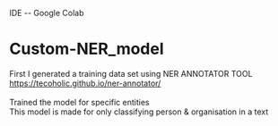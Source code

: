 IDE -- Google Colab <br>
# Custom-NER_model

First I generated a training data set using NER ANNOTATOR TOOL <br>
https://tecoholic.github.io/ner-annotator/
<br><br>
Trained the model for specific entities <br>
This model is made for only classifying person & organisation in a text
